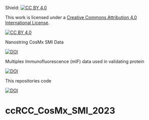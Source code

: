 Shield: [![CC BY 4.0][cc-by-shield]][cc-by]

This work is licensed under a
[Creative Commons Attribution 4.0 International License][cc-by].

[![CC BY 4.0][cc-by-image]][cc-by]

[cc-by]: http://creativecommons.org/licenses/by/4.0/
[cc-by-image]: https://i.creativecommons.org/l/by/4.0/88x31.png
[cc-by-shield]: https://img.shields.io/badge/License-CC%20BY%204.0-lightgrey.svg
Nanostring CosMx SMI Data

[![DOI](https://zenodo.org/badge/DOI/10.5281/zenodo.12730227.svg)](https://doi.org/10.5281/zenodo.12730227)

Multiplex Immunofluorescence (mIF) data used in validating protein

[![DOI](https://zenodo.org/badge/DOI/10.5281/zenodo.13890928.svg)](https://doi.org/10.5281/zenodo.13890928)

This repositories code

[![DOI](https://zenodo.org/badge/DOI/10.5281/zenodo.13891052.svg)](https://doi.org/10.5281/zenodo.13891052)

# ccRCC_CosMx_SMI_2023
